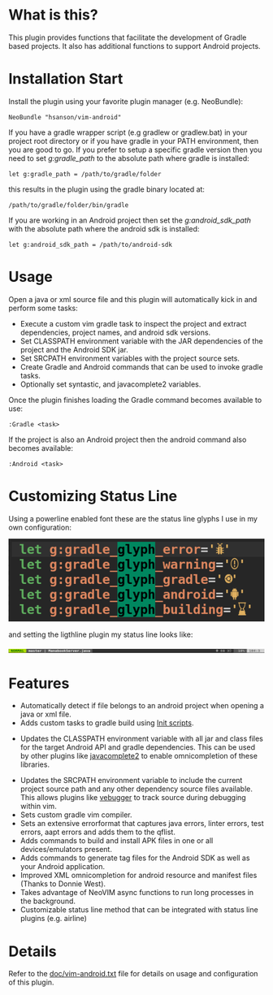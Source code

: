 # What is this?

This plugin provides functions that facilitate the development of Gradle based projects. It also has additional functions to support Android projects.

# Installation Start

Install the plugin using your favorite plugin manager (e.g. NeoBundle):

    NeoBundle "hsanson/vim-android"

If you have a gradle wrapper script (e.g gradlew or gradlew.bat) in your project root directory or if you have gradle in your PATH environment, then you are good to go. If you prefer to setup a specific gradle version then you need to set *g:gradle_path* to the absolute path where gradle is installed:

    let g:gradle_path = /path/to/gradle/folder

this results in the plugin using the gradle binary located at:

    /path/to/gradle/folder/bin/gradle

If you are working in an Android project then set the *g:android_sdk_path*  with the absolute path where the android sdk is installed:

    let g:android_sdk_path = /path/to/android-sdk

# Usage

Open a java or xml source file and this plugin will automatically kick in and perform some tasks:

 - Execute a custom vim gradle task to inspect the project and extract dependencies, project names, and android sdk versions.
 - Set CLASSPATH environment variable with the JAR dependencies of the project and the Android SDK jar.
 - Set SRCPATH environment variables with the project source sets.
 - Create Gradle and Android commands that can be used to invoke gradle tasks.
 - Optionally set syntastic, and javacomplete2 variables.

Once the plugin finishes loading the Gradle command becomes available to use:

    :Gradle <task>

If the project is also an Android project then the android command also becomes available:

    :Android <task>

# Customizing Status Line

Using a powerline enabled font these are the status line glyphs I use in my own configuration:

![Configuration](/img/vim-android-conf.png?raw=true "Configuration")

and setting the ligthline plugin my status line looks like:

![Lightline Status](/img/vim-android-status.png?raw=true "Lightline Status Line")

# Features

 - Automatically detect if file belongs to an android project when opening a java or xml file.
 - Adds custom tasks to gradle build using [Init scripts](https://docs.gradle.org/current/userguide/init_scripts.html).
 * Updates the CLASSPATH environment variable with all jar and class files for the target Android API and gradle dependencies. This can be used by other plugins like [javacomplete2](https://github.com/artur-shaik/vim-javacomplete2) to enable omnicompletion of these libraries.
 - Updates the SRCPATH environment variable to include the current project source path and any other dependency source files available. This allows plugins like [vebugger](https://github.com/idanarye/vim-vebugger) to track source during debugging within vim.
 - Sets custom gradle vim compiler.
 - Sets an extensive errorformat that captures java errors, linter errors, test errors, aapt errors and adds them to the qflist.
 - Adds commands to build and install APK files in one or all devices/emulators present.
 - Adds commands to generate tag files for the Android SDK as well as your Android application.
 - Improved XML omnicompletion for android resource and manifest files (Thanks to Donnie West).
 - Takes advantage of NeoVIM async functions to run long processes in the background.
 - Customizable status line method that can be integrated with status line plugins (e.g. airline)

# Details

Refer to the [doc/vim-android.txt](doc/vim-android.txt) file for details on usage and configuration of this plugin.
